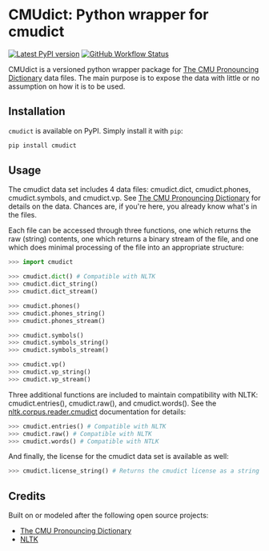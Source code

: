 # CMUdict: Python wrapper for cmudict

[![Latest PyPI version](https://img.shields.io/pypi/v/cmudict.svg)](https://pypi.python.org/pypi/cmudict)
[![GitHub Workflow Status](https://github.com/prosegrinder/python-cmudict/workflows/Python%20CI/badge.svg?branch=main)](https://github.com/prosegrinder/python-cmudict/actions?query=workflow%3A%22Python+CI%22+branch%3Amain)

CMUdict is a versioned python wrapper package for
[The CMU Pronouncing Dictionary](https://github.com/cmusphinx/cmudict) data
files. The main purpose is to expose the data with little or no assumption on
how it is to be used.

## Installation

`cmudict` is available on PyPI. Simply install it with `pip`:

```bash
pip install cmudict
```

## Usage

The cmudict data set includes 4 data files: cmudict.dict, cmudict.phones,
cmudict.symbols, and cmudict.vp. See
[The CMU Pronouncing Dictionary](https://github.com/cmusphinx/cmudict) for
details on the data. Chances are, if you're here, you already know what's in the
files.

Each file can be accessed through three functions, one which returns the raw
(string) contents, one which returns a binary stream of the file, and one which
does minimal processing of the file into an appropriate structure:

```python
>>> import cmudict

>>> cmudict.dict() # Compatible with NLTK
>>> cmudict.dict_string()
>>> cmudict.dict_stream()

>>> cmudict.phones()
>>> cmudict.phones_string()
>>> cmudict.phones_stream()

>>> cmudict.symbols()
>>> cmudict.symbols_string()
>>> cmudict.symbols_stream()

>>> cmudict.vp()
>>> cmudict.vp_string()
>>> cmudict.vp_stream()
```

Three additional functions are included to maintain compatibility with NLTK:
cmudict.entries(), cmudict.raw(), and cmudict.words(). See the
[nltk.corpus.reader.cmudict](http://www.nltk.org/_modules/nltk/corpus/reader/cmudict.html)
documentation for details:

```python
>>> cmudict.entries() # Compatible with NLTK
>>> cmudict.raw() # Compatible with NLTK
>>> cmudict.words() # Compatible with NTLK
```

And finally, the license for the cmudict data set is available as well:

```python
>>> cmudict.license_string() # Returns the cmudict license as a string
```

## Credits

Built on or modeled after the following open source projects:

- [The CMU Pronouncing Dictionary](https://github.com/cmusphinx/cmudict)
- [NLTK](https://github.com/nltk/nltk)
